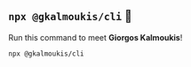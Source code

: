 ## `npx @gkalmoukis/cli` 🚀

Run this command to meet **Giorgos Kalmoukis**!

```bash
npx @gkalmoukis/cli
```
